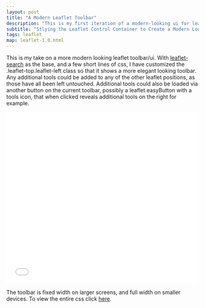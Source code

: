 ```yaml
---
layout: post
title: "A Modern Leaflet Toolbar"
description: "This is my first iteration of a modern-looking ui for leaflet maps"
subtitle: "Stlying the Leaflet Control Container to Create a Modern Looking Toolbar"
tags: leaflet
map: leaflet-1.0.html
---
```

This is my take on a more modern looking leaflet toolbar/ui. With [leaflet-search](https://github.com/stefanocudini/leaflet-search) as the base, and a few short lines of css, I have customized the .leaflet-top.leaflet-left class so that it shows a more elegant looking toolbar. Any additional tools could be added to any of the other leaflet positions, as those have all been left untouched. Additional tools could also be loaded via another button on the current toolbar, possibly a leaflet.easyButton with a tools icon, that when clicked reveals additional tools on the right for example.

<iframe width="100%" height="450" src="//www.ovrdc.org/apps/ports.html" frameborder="0" allowfullscreen></iframe>

The toolbar is fixed width on larger screens, and full width on smaller devices. To view the entire css click [here](//getbounds.com/data/ovrdc-modern-ui.css).
